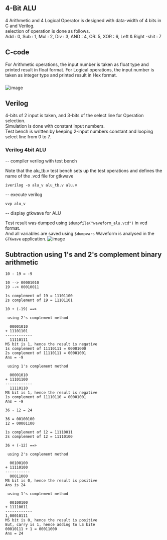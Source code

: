 ## 4-Bit ALU

4 Arithmetic and 4 Logical Operator is designed with data-width of 4 bits in C and Verilog.\
selection of operation is done as follows.\
Add : 0, Sub : 1, Mul : 2, Div : 3, AND : 4, OR: 5, XOR : 6, Left & Right -shit : 7

## C-code
For Arithmetic operations, the input number is taken as float type and printed result in float format.
For Logical operations, the input number is taken as integer type and printed result in Hex format.
###
![image](https://github.com/AbrarShaikh/RISC-V-Design/assets/34272376/ba904de8-05d6-4c5d-9e18-8fa24c4ed902)


## Verilog
4-bits of 2 input is taken, and 3-bits of the select line for Operation selection.\
Simulation is done with constant input numbers.\
Test bench is written by keeping 2-input numbers constant and looping select line from 0 to 7.
### Verilog 4bit ALU
-- compiler verilog with test bench

Note that the alu_tb.v test bench sets up the test operations and defines the name of the .vcd file for gtkwave
```
iverilog -o alu_v alu_tb.v alu.v
```
-- execute verilog
```
vvp alu_v
```
-- display gtkwave for ALU

Test result was dumped using ```$dumpfile("waveform_alu.vcd")``` in vcd format.\
And all variables are saved using ```$dumpvars```
Waveform is analysed in the ```GTKwave``` application.
![image](https://github.com/AbrarShaikh/RISC-V-Design/assets/34272376/bad63c8e-8eac-4600-b813-8258d4fe06fb)

## Subtraction using 1's and 2's complement binary arithmetic
```10 - 19 = -9```
```
10 --> 00001010
19 --> 00010011

1s complement of 19 = 11101100
2s complement of 19 = 11101101

10 + (-19) ==>
```
``` using 2's complement method```
```
  00001010
+ 11101101
------------
  11110111
MS bit is 1, hence the result is negative
1s complement of 11110111 = 00001000
2s complement of 11110111 = 00001001
Ans = -9
```
``` using 1's complement method```
```
  00001010
+ 11101100
------------
  11110110
MS bit is 1, hence the result is negative
1s complement of 11110110 = 00001001
Ans = -9
```

```36 - 12 = 24```
```
36 = 00100100
12 = 00001100

1s complement of 12 = 11110011
2s complement of 12 = 11110100

36 + (-12) ==>
```
``` using 2's complement method```
```
  00100100
+ 11110100
-----------
  00011000
MS bit is 0, hence the result is positive
Ans is 24
```
``` using 1's complement method```
```
  00100100
+ 11110011
------------
1,00010111
MS bit is 0, hence the result is positive
But, carry is 1, hence adding to LS bite
00010111 + 1 = 00011000
Ans = 24
```

